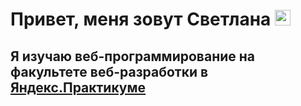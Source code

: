 # Привет, меня зовут Светлана <img src="https://media.giphy.com/media/hvRJCLFzcasrR4ia7z/giphy.gif" width="25px"> 
## Я изучаю веб-программирование на факультете веб-разработки в [Яндекс.Практикуме](https://praktikum.yandex.ru/) 
